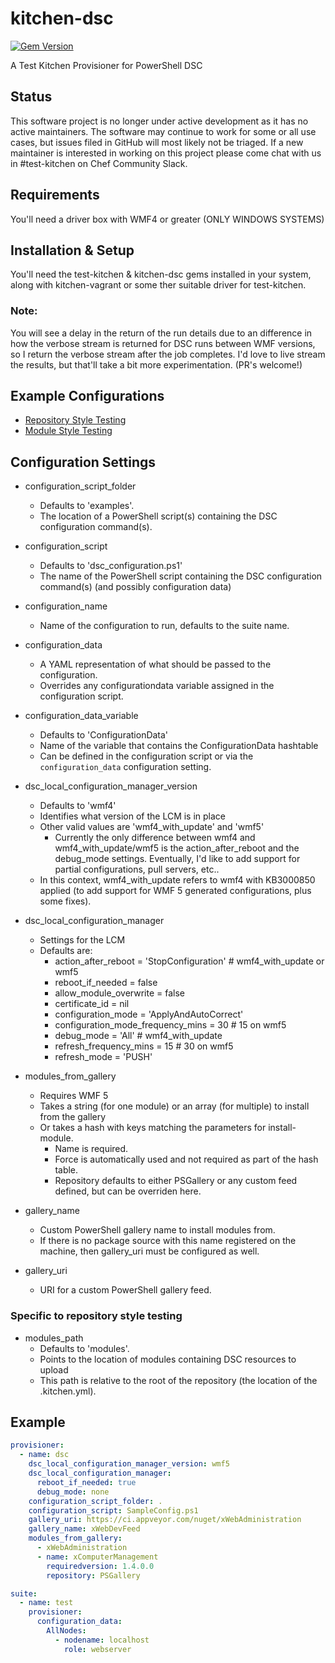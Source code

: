 # kitchen-dsc

[![Gem Version](https://badge.fury.io/rb/kitchen-dsc.svg)](http://badge.fury.io/rb/kitchen-dsc)

A Test Kitchen Provisioner for PowerShell DSC

## Status

This software project is no longer under active development as it has no active maintainers. The software may continue to work for some or all use cases, but issues filed in GitHub will most likely not be triaged. If a new maintainer is interested in working on this project please come chat with us in #test-kitchen on Chef Community Slack.

## Requirements

You'll need a driver box with WMF4 or greater (ONLY WINDOWS SYSTEMS)

## Installation & Setup

You'll need the test-kitchen & kitchen-dsc gems installed in your system, along with kitchen-vagrant or some ther suitable driver for test-kitchen.

### Note:

You will see a delay in the return of the run details due to an difference in how the verbose stream is returned for DSC runs between WMF versions, so I return the verbose stream after the job completes.  I'd love to live stream the results, but that'll take a bit more experimentation. (PR's welcome!)

## Example Configurations

* [Repository Style Testing](https://github.com/smurawski/dsc-kitchen-project)
* [Module Style Testing](https://github.com/powershellorg/cwebadministration/tree/smurawski/adding_tests)

## Configuration Settings

* configuration_script_folder
  * Defaults to 'examples'.
  * The location of a PowerShell script(s) containing the DSC configuration command(s).

* configuration_script
  * Defaults to 'dsc_configuration.ps1'
  * The name of the PowerShell script containing the DSC configuration command(s) (and possibly configuration data)

* configuration_name
  * Name of the configuration to run, defaults to the suite name.

* configuration_data
  * A YAML representation of what should be passed to the configuration.
  * Overrides any configurationdata variable assigned in the configuration script.

* configuration_data_variable
  * Defaults to 'ConfigurationData'
  * Name of the variable that contains the ConfigurationData hashtable
  * Can be defined in the configuration script or via the `configuration_data` configuration setting.

* dsc_local_configuration_manager_version
  * Defaults to 'wmf4'
  * Identifies what version of the LCM is in place
  * Other valid values are 'wmf4_with_update' and 'wmf5'
    * Currently the only difference between wmf4 and wmf4_with_update/wmf5 is the action_after_reboot and the debug_mode settings.  Eventually, I'd like to add support for partial configurations, pull servers, etc..
  * In this context, wmf4_with_update refers to wmf4 with KB3000850 applied (to add support for WMF 5 generated configurations, plus some fixes).

* dsc_local_configuration_manager
  * Settings for the LCM
  * Defaults are:
    * action_after_reboot = 'StopConfiguration' # wmf4_with_update or wmf5
    * reboot_if_needed = false
    * allow_module_overwrite = false
    * certificate_id = nil
    * configuration_mode = 'ApplyAndAutoCorrect'
    * configuration_mode_frequency_mins = 30    # 15 on wmf5
    * debug_mode = 'All'                        # wmf4_with_update
    * refresh_frequency_mins = 15               # 30 on wmf5
    * refresh_mode = 'PUSH'

* modules_from_gallery
  * Requires WMF 5
  * Takes a string (for one module) or an array (for multiple) to install from the gallery
  * Or takes a hash with keys matching the parameters for install-module.
    * Name is required.
    * Force is automatically used and not required as part of the hash table.
    * Repository defaults to either PSGallery or any custom feed defined, but can be overriden here.

* gallery_name
  * Custom PowerShell gallery name to install modules from.
  * If there is no package source with this name registered on the machine, then gallery_uri must be configured as well.

* gallery_uri
  * URI for a custom PowerShell gallery feed.

### Specific to repository style testing

* modules_path
  * Defaults to 'modules'.
  * Points to the location of modules containing DSC resources to upload
  * This path is relative to the root of the repository (the location of the .kitchen.yml).

## Example

```yaml
provisioner:
  - name: dsc
    dsc_local_configuration_manager_version: wmf5
    dsc_local_configuration_manager:
      reboot_if_needed: true
      debug_mode: none
    configuration_script_folder: .
    configuration_script: SampleConfig.ps1
    gallery_uri: https://ci.appveyor.com/nuget/xWebAdministration
    gallery_name: xWebDevFeed
    modules_from_gallery:
      - xWebAdministration
      - name: xComputerManagement
        requiredversion: 1.4.0.0
        repository: PSGallery

suite:
  - name: test
    provisioner:
      configuration_data:
        AllNodes:
          - nodename: localhost
            role: webserver
```
